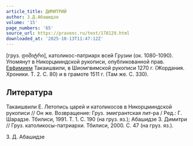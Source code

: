 ```yaml
---
article_title: ДИМИТРИЙ
author: З.Д.Абашидзе
volume: '15'
page_numbers: '65'
source_url: https://pravenc.ru/text/178129.html
downloaded_at: '2025-10-13T11:47:12Z'
---
```


[груз. დიმიტრი], католикос-патриарх всей Грузии (ок. 1080-1090). Упомянут в Никорцминдской рукописи, опубликованной прав. [Евфимием](https://pravenc.ru/text/Евфимий.html) Такаишвили, в Шиомгвимской рукописи 1270 г. (Жордания. Хроники. Т. 2. С. 80) и в грамоте 1511 г. (Там же. С. 330).

## Литература

Такаишвили Е. Летопись царей и католикосов в Никорцминдской рукописи // Он же. Возвращение: Груз. эмигрантская лит-ра / Ред.: Г. Шарадзе. Тбилиси, 1991. Т. 1. С. 190 (на груз. яз.); Абашидзе З. Димитри // Груз. католикосы-патриархи. Тбилиси, 2000. С. 47 (на груз. яз.).

З.   Д.   Абашидзе
